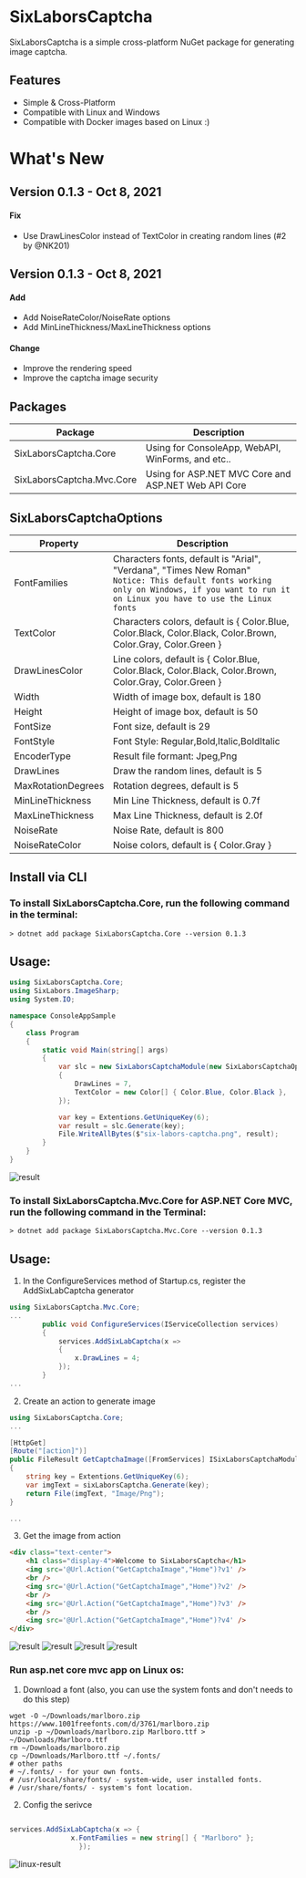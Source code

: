 # SixLaborsCaptcha
SixLaborsCaptcha is a simple cross-platform NuGet package for generating image captcha.

## Features

- Simple & Cross-Platform
- Compatible with Linux and Windows
- Compatible with Docker images based on Linux :)


# What's New

## Version 0.1.3 - Oct 8, 2021
#### Fix
* Use DrawLinesColor instead of TextColor in creating random lines (#2 by @NK201)

## Version 0.1.3 - Oct 8, 2021
#### Add
* Add NoiseRateColor/NoiseRate options
* Add MinLineThickness/MaxLineThickness options
#### Change
* Improve the rendering speed
* Improve the captcha image security


## Packages

|Package|Description|
|---------|-----------|
|SixLaborsCaptcha.Core|Using for ConsoleApp, WebAPI, WinForms, and etc..|
|SixLaborsCaptcha.Mvc.Core|Using for ASP.NET MVC Core and ASP.NET Web API Core|

## SixLaborsCaptchaOptions

|Property|Description|
|---------|-----------|
|FontFamilies| Characters fonts, default is "Arial", "Verdana", "Times New Roman" <br/> `Notice: This default fonts working only on Windows, if you want to run it on Linux you have to use the Linux fonts`|
|TextColor|  Characters colors, default is { Color.Blue, Color.Black, Color.Black, Color.Brown, Color.Gray, Color.Green } |
|DrawLinesColor| Line colors, default is { Color.Blue, Color.Black, Color.Black, Color.Brown, Color.Gray, Color.Green }|
|Width| Width of image box, default is 180 |
|Height| Height of image box, default is 50 |
|FontSize| Font size, default is 29 |
|FontStyle| Font Style: Regular,Bold,Italic,BoldItalic |
|EncoderType| Result file formant: Jpeg,Png|
|DrawLines| Draw the random lines, default is 5|
|MaxRotationDegrees| Rotation degrees, default is 5|
|MinLineThickness| Min Line Thickness, default is 0.7f|
|MaxLineThickness| Max Line Thickness, default is 2.0f|
|NoiseRate| Noise Rate, default is 800|
|NoiseRateColor| Noise colors, default is { Color.Gray }|


## Install via CLI

### To install SixLaborsCaptcha.Core, run the following command in the terminal: ###

```
> dotnet add package SixLaborsCaptcha.Core --version 0.1.3
```

## Usage:
```csharp
using SixLaborsCaptcha.Core;
using SixLabors.ImageSharp;
using System.IO;

namespace ConsoleAppSample
{
	class Program
	{
		static void Main(string[] args)
		{
			var slc = new SixLaborsCaptchaModule(new SixLaborsCaptchaOptions
			{
				DrawLines = 7,
				TextColor = new Color[] { Color.Blue, Color.Black },
			});

			var key = Extentions.GetUniqueKey(6);
			var result = slc.Generate(key);
			File.WriteAllBytes($"six-labors-captcha.png", result);
		}
	}
}

```
![result](/samples/images/six-labors-captcha-3.png?raw=true "six-labors-captcha")


### To install SixLaborsCaptcha.Mvc.Core for ASP.NET Core MVC, run the following command in the Terminal: ###
```
> dotnet add package SixLaborsCaptcha.Mvc.Core --version 0.1.3
```
## Usage:
1. In the ConfigureServices method of Startup.cs, register the AddSixLabCaptcha generator

```csharp
using SixLaborsCaptcha.Mvc.Core;
...
		public void ConfigureServices(IServiceCollection services)
		{
			services.AddSixLabCaptcha(x =>
			{
				x.DrawLines = 4;
			});
		}
...
```
2. Create an action to generate image
```csharp
using SixLaborsCaptcha.Core;
...

[HttpGet]
[Route("[action]")]
public FileResult GetCaptchaImage([FromServices] ISixLaborsCaptchaModule sixLaborsCaptcha)
{
	string key = Extentions.GetUniqueKey(6);
	var imgText = sixLaborsCaptcha.Generate(key);
	return File(imgText, "Image/Png");
}

...
```
3. Get the image from action
```html
<div class="text-center">
	<h1 class="display-4">Welcome to SixLaborsCaptcha</h1>
	<img src='@Url.Action("GetCaptchaImage","Home")?v1' />
	<br />
	<img src='@Url.Action("GetCaptchaImage","Home")?v2' />
	<br />
	<img src='@Url.Action("GetCaptchaImage","Home")?v3' />
	<br />
	<img src='@Url.Action("GetCaptchaImage","Home")?v4' />
</div>
```
![result](/samples/images/six-labors-captcha-1.png?raw=true "six-labors-captcha")
![result](/samples/images/six-labors-captcha-2.png?raw=true "six-labors-captcha")
![result](/samples/images/six-labors-captcha-4.png?raw=true "six-labors-captcha")
![result](/samples/images/six-labors-captcha-5.png?raw=true "six-labors-captcha")


### Run asp.net core mvc app on Linux os: ###
1. Download a font (also, you can use the system fonts and don't needs to do this step)
```
wget -O ~/Downloads/marlboro.zip https://www.1001freefonts.com/d/3761/marlboro.zip
unzip -p ~/Downloads/marlboro.zip Marlboro.ttf > ~/Downloads/Marlboro.ttf
rm ~/Downloads/marlboro.zip
cp ~/Downloads/Marlboro.ttf ~/.fonts/
# other paths
# ~/.fonts/ - for your own fonts.
# /usr/local/share/fonts/ - system-wide, user installed fonts.
# /usr/share/fonts/ - system's font location.
```
2. Config the serivce
```csharp

services.AddSixLabCaptcha(x => {
			   x.FontFamilies = new string[] { "Marlboro" };
		         });
```
![linux-result](/samples/images/six-labors-captcha-6.png?raw=true "six-labors-captcha-linux")
